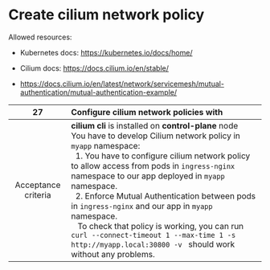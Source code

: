 # Create cilium network policy

Allowed resources:

- Kubernetes docs: https://kubernetes.io/docs/home/

- Cilium docs: https://docs.cilium.io/en/stable/

- https://docs.cilium.io/en/latest/network/servicemesh/mutual-authentication/mutual-authentication-example/

|       **27**        | **Configure cilium network policies with**                                                                                                                                                                                                                                                                                                                                                                                                                                                                                                                                             |
| :-----------------: |:---------------------------------------------------------------------------------------------------------------------------------------------------------------------------------------------------------------------------------------------------------------------------------------------------------------------------------------------------------------------------------------------------------------------------------------------------------------------------------------------------------------------------------------------------------------------------------------|
| Acceptance criteria | **cilium cli** is installed on **control-plane** node <br/> You have to develop Cilium network policy in `myapp` namespace:<br/>&nbsp;&nbsp;1. You have to configure cilium network policy to allow access from pods in `ingress-nginx` namespace to our app deployed in `myapp` namespace.<br/>&nbsp;&nbsp;2. Enforce Mutual Authentication between pods in `ingress-nginx` and our app in `myapp` namespace.<br/>&nbsp;&nbsp; To check that policy is working, you can run `curl --connect-timeout 1 --max-time 1 -s http://myapp.local:30800 -v ` should work without any problems. |
